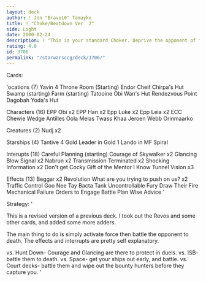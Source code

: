 ```yaml
---
layout: deck
author: ! Jon "Bravo10" Tomayko
title: ! "Choke/Beatdown Ver  2"
side: Light
date: 2000-02-24
description: ! "This is your standard Choker. Deprive the opponent of force, and beatdown"
rating: 4.0
id: 3706
permalink: "/starwarsccg/deck/3706/"
---
```

Cards: 

'ocations (7)
Yavin 4 Throne Room (Starting)
Endor Cheif Chirpa's Hut
Swamp (starting)
Farm (starting)
Tatooine Obi Wan's Hut
Rendezvous Point
Dagobah Yoda's Hut

Characters (16)
EPP Obi x2
EPP Han x2
Epp Luke x2
Epp Leia x2
ECC Chewie
Wedge Antilles
Oola
Melas
Twass Khaa
Jeroen Webb
Orinmaarko

Creatures (2)
Nudj x2

Starships (4)
Tantive 4
Gold Leader in Gold 1
Lando in MF
Spiral

Interupts (18)
Careful Planning (starting)
Courage of Skywalker x2
Glancing Blow
Signal x2
Nabrun x2
Transmission Terminated x2
Shocking Information x2
Don't get Cocky
Gift of the Mentor
I Know
Tunnel Vision x3

Effects (13)
Beggar x2
Revolution
What are you trying to push on us? x2
Traffic Control
Goo Nee Tay
Bacta Tank
Uncontrollable Fury
Draw Their Fire
Mechanical Failure
Orders to Engage
Battle Plan
Wise Advice '

Strategy: '

This is a revised version of a previous deck. I took out the Revos and some other cards, and added some more adders.

The main thing to do is simply activate force then battle the opponent to death. The effects and interrupts are pretty self explanatory.

vs. Hunt Down- Courage and Glancing are there to protect in duels.
vs. ISB- battle them to death.
vs. Space- get your ships out early, and battle.
vs. Court decks- battle them and wipe out the bounty hunters before they capture you.
'
